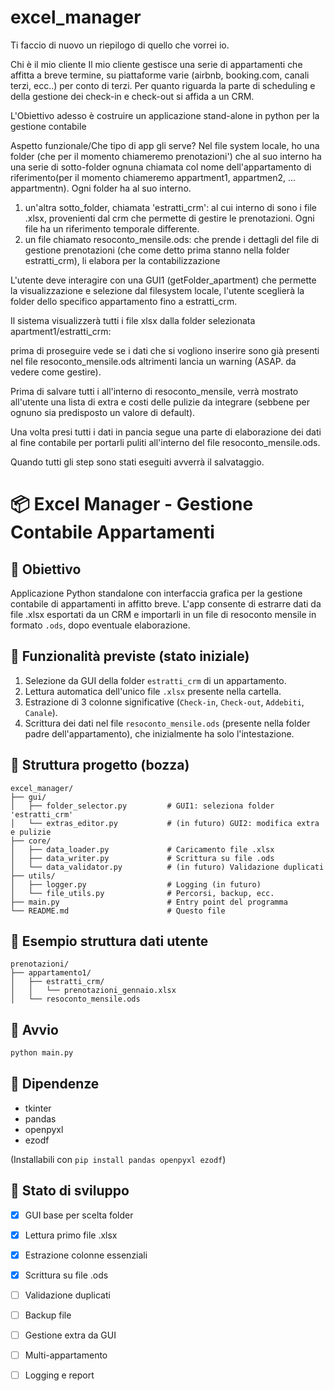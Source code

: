 # excel_manager

Ti faccio di nuovo un riepilogo di quello che vorrei io.

Chi è il mio cliente
Il mio cliente gestisce una serie di appartamenti che affitta a breve termine, su piattaforme varie (airbnb, booking.com, canali terzi, ecc..) per conto di terzi.
Per quanto riguarda la parte di scheduling e della gestione dei check-in e check-out si affida a un CRM.

L'Obiettivo adesso è costruire un applicazione stand-alone in python per la gestione contabile

Aspetto funzionale/Che tipo di app gli serve?
Nel file system locale, ho una folder (che per il momento chiameremo prenotazioni') che al suo interno ha una serie di sotto-folder ognuna chiamata col nome dell'appartamento di riferimento(per il momento chiameremo appartment1, appartmen2, ... appartmentn). 
Ogni folder ha al suo interno.

1. un'altra sotto_folder, chiamata 'estratti_crm': al cui interno di sono i file .xlsx, provenienti dal crm che permette di gestire le prenotazioni. Ogni file ha un riferimento temporale differente.
2. un file chiamato resoconto_mensile.ods: che prende i dettagli del file di gestione prenotazioni (che come detto prima stanno nella folder estratti_crm), li elabora per la contabilizzazione 

L'utente deve interagire con una GUI1 (getFolder_apartment) che permette la visualizzazione e selezione dal filesystem locale, l'utente sceglierà la folder dello specifico appartamento fino a estratti_crm.

Il sistema visualizzerà tutti i file xlsx dalla folder selezionata apartment1/estratti_crm:

prima di proseguire vede se i dati che si vogliono inserire sono già presenti nel file resoconto_mensile.ods altrimenti lancia un warning (ASAP. da vedere come gestire).

Prima di salvare tutti i all'interno di resoconto_mensile, verrà mostrato all'utente una lista di extra e costi delle pulizie da integrare (sebbene per ognuno sia predisposto un valore di default).

Una volta presi tutti i dati in pancia segue una parte di elaborazione dei dati al fine contabile per portarli puliti all'interno del file resoconto_mensile.ods.

Quando tutti gli step sono stati eseguiti avverrà il salvataggio.


# 📦 Excel Manager - Gestione Contabile Appartamenti

## 🎯 Obiettivo
Applicazione Python standalone con interfaccia grafica per la gestione contabile di appartamenti in affitto breve. L'app consente di estrarre dati da file .xlsx esportati da un CRM e importarli in un file di resoconto mensile in formato `.ods`, dopo eventuale elaborazione.

## 🧭 Funzionalità previste (stato iniziale)
1. Selezione da GUI della folder `estratti_crm` di un appartamento.
2. Lettura automatica dell'unico file `.xlsx` presente nella cartella.
3. Estrazione di 3 colonne significative (`Check-in`, `Check-out`, `Addebiti`, `Canale`).
4. Scrittura dei dati nel file `resoconto_mensile.ods` (presente nella folder padre dell'appartamento), che inizialmente ha solo l'intestazione.

## 🚧 Struttura progetto (bozza)

```
excel_manager/
├── gui/
│   ├── folder_selector.py         # GUI1: seleziona folder 'estratti_crm'
│   └── extras_editor.py           # (in futuro) GUI2: modifica extra e pulizie
├── core/
│   ├── data_loader.py             # Caricamento file .xlsx
│   ├── data_writer.py             # Scrittura su file .ods
│   └── data_validator.py          # (in futuro) Validazione duplicati
├── utils/
│   ├── logger.py                  # Logging (in futuro)
│   └── file_utils.py              # Percorsi, backup, ecc.
├── main.py                        # Entry point del programma
└── README.md                      # Questo file
```

## 📁 Esempio struttura dati utente
```
prenotazioni/
├── appartamento1/
│   ├── estratti_crm/
│   │   └── prenotazioni_gennaio.xlsx
│   └── resoconto_mensile.ods
```

## 🚀 Avvio
```bash
python main.py
```

## 💬 Dipendenze
- tkinter
- pandas
- openpyxl
- ezodf

(Installabili con `pip install pandas openpyxl ezodf`)

## 🧪 Stato di sviluppo
- [x] GUI base per scelta folder
- [x] Lettura primo file .xlsx
- [x] Estrazione colonne essenziali
- [x] Scrittura su file .ods
- [ ] Validazione duplicati
- [ ] Backup file
- [ ] Gestione extra da GUI
- [ ] Multi-appartamento
- [ ] Logging e report


